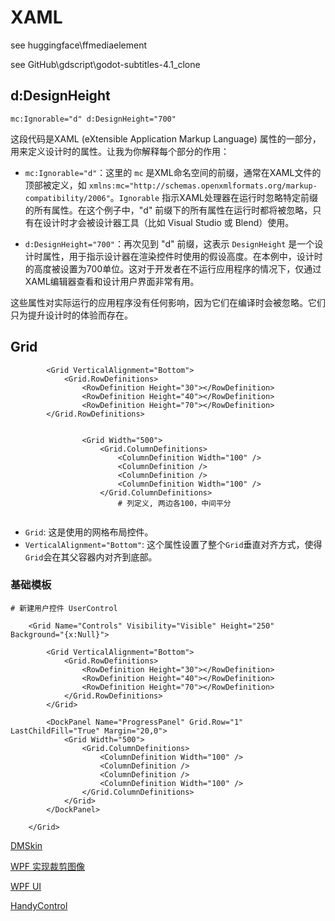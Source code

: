 

# XAML

see huggingface\ffmediaelement

see GitHub\gdscript\godot-subtitles-4.1_clone

## d:DesignHeight

```
mc:Ignorable="d" d:DesignHeight="700"
```

这段代码是XAML (eXtensible Application Markup Language) 属性的一部分，用来定义设计时的属性。让我为你解释每个部分的作用：

- `mc:Ignorable="d"`：这里的 `mc` 是XML命名空间的前缀，通常在XAML文件的顶部被定义，如 `xmlns:mc="http://schemas.openxmlformats.org/markup-compatibility/2006"`。`Ignorable` 指示XAML处理器在运行时忽略特定前缀的所有属性。在这个例子中，"d" 前缀下的所有属性在运行时都将被忽略，只有在设计时才会被设计器工具（比如 Visual Studio 或 Blend）使用。

- `d:DesignHeight="700"`：再次见到 "d" 前缀，这表示 `DesignHeight` 是一个设计时属性，用于指示设计器在渲染控件时使用的假设高度。在本例中，设计时的高度被设置为700单位。这对于开发者在不运行应用程序的情况下，仅通过XAML编辑器查看和设计用户界面非常有用。

这些属性对实际运行的应用程序没有任何影响，因为它们在编译时会被忽略。它们只为提升设计时的体验而存在。



## Grid

```
        <Grid VerticalAlignment="Bottom">
            <Grid.RowDefinitions>
                <RowDefinition Height="30"></RowDefinition>
                <RowDefinition Height="40"></RowDefinition>
                <RowDefinition Height="70"></RowDefinition>
        </Grid.RowDefinitions>
        
        
                <Grid Width="500">
                    <Grid.ColumnDefinitions>
                        <ColumnDefinition Width="100" />
                        <ColumnDefinition />
                        <ColumnDefinition />
                        <ColumnDefinition Width="100" />
                    </Grid.ColumnDefinitions>
                   		# 列定义, 两边各100，中间平分
        
```

- `Grid`: 这是使用的网格布局控件。
- `VerticalAlignment="Bottom"`: 这个属性设置了整个`Grid`垂直对齐方式，使得`Grid`会在其父容器内对齐到底部。



### 基础模板

```
# 新建用户控件 UserControl

	<Grid Name="Controls" Visibility="Visible" Height="250" Background="{x:Null}">

        <Grid VerticalAlignment="Bottom">
            <Grid.RowDefinitions>
                <RowDefinition Height="30"></RowDefinition>
                <RowDefinition Height="40"></RowDefinition>
                <RowDefinition Height="70"></RowDefinition>
            </Grid.RowDefinitions>
        </Grid>

        <DockPanel Name="ProgressPanel" Grid.Row="1" LastChildFill="True" Margin="20,0">
            <Grid Width="500">
                <Grid.ColumnDefinitions>
                    <ColumnDefinition Width="100" />
                    <ColumnDefinition />
                    <ColumnDefinition />
                    <ColumnDefinition Width="100" />
                </Grid.ColumnDefinitions>
            </Grid>
        </DockPanel>

    </Grid>
```









[DMSkin](https://github.com/944095635/DMSkin)

[WPF 实现裁剪图像](https://v2ex.com/t/950084#)

[WPF UI](https://github.com/lepoco/wpfui)

[HandyControl](https://github.com/HandyOrg/HandyControl)







